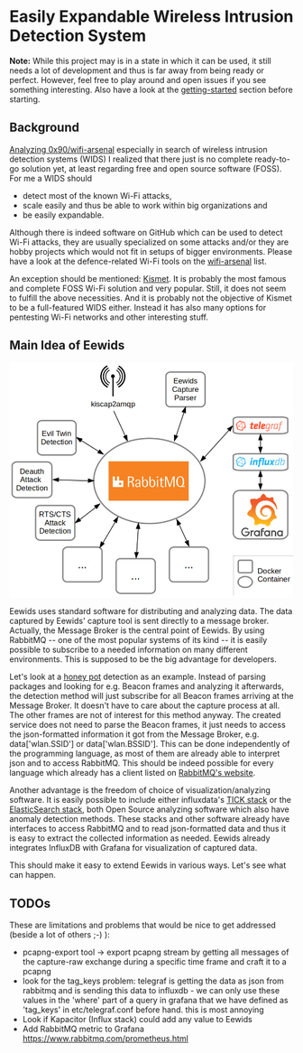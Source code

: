 # Easily Expandable Wireless Intrusion Detection System

**Note:** While this project may is in a state in which it can be used, it still needs a lot of development and thus is far away from being ready or perfect. However, feel free to play around and open issues if you see something interesting. Also have a look at the [getting-started](doc/getting-started.md) section before starting.

## Background 
[Analyzing 0x90/wifi-arsenal](https://github.com/techge/wifi-arsenal) especially in search of wireless intrusion detection systems (WIDS) I realized that there just is no complete ready-to-go solution yet, at least regarding free and open source software (FOSS). For me a WIDS should

* detect most of the known Wi-Fi attacks,
* scale easily and thus be able to work within big organizations and
* be easily expandable.

Although there is indeed software on GitHub which can be used to detect Wi-Fi attacks, they are usually specialized on some attacks and/or they are hobby projects which would not fit in setups of bigger environments. Please have a look at the defence-related Wi-Fi tools on the [wifi-arsenal](https://github.com/techge/wifi-arsenal#defencedetection) list.

An exception should be mentioned: [Kismet](https://www.kismetwireless.net/). It is probably the most famous and complete FOSS Wi-Fi solution and very popular. Still, it does not seem to fulfill the above necessities. And it is probably not the objective of Kismet to be a full-featured WIDS either. Instead it has also many options for pentesting Wi-Fi networks and other interesting stuff.

## Main Idea of Eewids
![Simple layout sketch of Eewids](framework_layout.png?raw=true)

Eewids uses standard software for distributing and analyzing data. The data captured by Eewids' capture tool is sent directly to a message broker. Actually, the Message Broker is the central point of Eewids. By using RabbitMQ -- one of the most popular systems of its kind -- it is easily possible to subscribe to a needed information on many different environments. This is supposed to be the big advantage for developers. 

Let's look at a [honey pot](https://en.wikipedia.org/wiki/Honeypot_(computing)) detection as an example. Instead of parsing packages and looking for e.g. Beacon frames and analyzing it afterwards, the detection method will just subscribe for all Beacon frames arriving at the Message Broker. It doesn't have to care about the capture process at all. The other frames are not of interest for this method anyway. The created service does not need to parse the Beacon frames, it just needs to access the json-formatted information it got from the Message Broker, e.g. data['wlan.SSID'] or data['wlan.BSSID']. This can be done independently of the programming language, as most of them are already able to interpret json and to access RabbitMQ. This should be indeed possible for every language which already has a client listed on [RabbitMQ's website](https://www.rabbitmq.com/devtools.html).

Another advantage is the freedom of choice of visualization/analyzing software. It is easily possible to include either influxdata's [TICK stack](https://www.influxdata.com/time-series-platform/) or the [ElasticSearch stack](https://www.elastic.co/), both Open Source analyzing software which also have anomaly detection methods. These stacks and other software already have interfaces to access RabbitMQ and to read json-formatted data and thus it is easy to extract the collected information as needed. Eewids already integrates InfluxDB with Grafana for visualization of captured data.

This should make it easy to extend Eewids in various ways. Let's see what can happen.

## TODOs

These are limitations and problems that would be nice to get addressed (beside a lot of others ;-) ):

* pcapng-export tool -> export pcapng stream by getting all messages of the capture-raw exchange during a specific time frame and craft it to a pcapng
* look for the tag_keys problem: telegraf is getting the data as json from rabbitmq and is sending this data to influxdb - we can only use these values in the 'where' part of a query in grafana that we have defined as 'tag_keys' in etc/telegraf.conf before hand. this is most annoying
* Look if Kapacitor (Influx stack) could add any value to Eewids
* Add RabbitMQ metric to Grafana https://www.rabbitmq.com/prometheus.html
